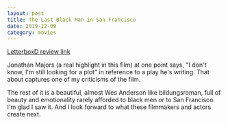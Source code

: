 ```yaml
---
layout: post
title: The Last Black Man in San Francisco
date: 2019-12-09
category: movies
---
```

 
[LetterboxD review link](https://letterboxd.com/samarthbhaskar/film/the-last-black-man-in-san-francisco/)

Jonathan Majors (a real highlight in this film) at one point says, "I don't know, I'm still looking for a plot" in reference to a play he's writing. That about captures one of my criticisms of the film. 

The rest of it is a beautiful, almost Wes Anderson like bildungsroman, full of beauty and emotionality rarely afforded to black men or to San Francisco. I'm glad I saw it. And I look forward to what these filmmakers and actors create next.